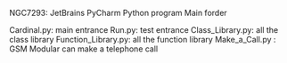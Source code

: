 NGC7293: JetBrains PyCharm Python program Main forder

Cardinal.py: main entrance
Run.py:  test entrance
Class_Library.py: all the class library
Function_Library.py:  all the function library
Make_a_Call.py : GSM Modular can make a telephone call

